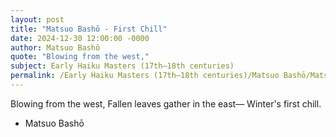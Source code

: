 ```yaml
---
layout: post
title: "Matsuo Bashō - First Chill"
date: 2024-12-30 12:00:00 -0000
author: Matsuo Bashō
quote: "Blowing from the west,"
subject: Early Haiku Masters (17th–18th centuries)
permalink: /Early Haiku Masters (17th–18th centuries)/Matsuo Bashō/Matsuo Bashō - First Chill
---
```


Blowing from the west,
Fallen leaves gather in the east—
Winter's first chill.

- Matsuo Bashō
